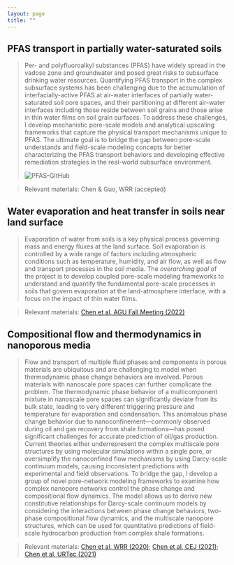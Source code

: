 ```yaml
---
layout: page
title: ""
---
```

## PFAS transport in partially water-saturated soils
> Per- and polyfluoroalkyl substances (PFAS) have widely spread in the vadose zone and groundwater and posed great risks to subsurface drinking water resources. Quantifying PFAS transport in the complex subsurface systems has been challenging due to the accumulation of interfacially-active PFAS at air-water interfaces of partially water-saturated soil pore spaces, and their partitioning at different air-water interfaces including those reside between soil grains and those arise in thin water films on soil grain surfaces. To address these challenges, I develop mechanistic pore-scale models and analytical upscaling frameworks that capture the physical transport mechanisms unique to PFAS. The ultimate goal is to bridge the gap between pore-scale understands and field-scale modeling concepts for better characterizing the PFAS transport behaviors and developing effective remediation strategies in the real-world subsurface environment.
>
> ![PFAS-GitHub](pfas-github.gif)

> Relevant materials: Chen & Guo, WRR (accepted)

## Water evaporation and heat transfer in soils near land surface
> Evaporation of water from soils is a key physical process governing mass and energy fluxes at the land surface. Soil evaporation is controlled by a wide range of factors including atmospheric conditions such as temperature, humidity, and air flow, as well as flow and transport processes in the soil media. The *overarching goal* of the project is to develop coupled pore-scale modeling frameworks to understand and quantify the fundamental pore-scale processes in soils that govern evaporation at the land-atmosphere interface, with a focus on the impact of thin water films.

> Relevant materials: [Chen et al, AGU Fall Meeting (2022)](https://ui.adsabs.harvard.edu/abs/2022AGUFM.H53G..06C/abstract)

## Compositional flow and thermodynamics in nanoporous media
> Flow and transport of multiple fluid phases and components in porous materials are ubiquitous and are challenging to model when thermodynamic phase change behaviors are involved. Porous materials with nanoscale pore spaces can further complicate the problem. The thermodynamic phase behavior of a multicomponent mixture in nanoscale pore spaces can significantly deviate from its bulk state, leading to very different triggering pressure and temperature for evaporation and condensation. This anomalous phase change behavior due to nanoconfinement—commonly observed during oil and gas recovery from shale formations—has posed significant challenges for accurate prediction of oil/gas production. Current theories either underrepresent the complex multiscale pore structures by using molecular simulations within a single pore, or oversimplify the nanoconfined flow mechanisms by using Darcy-scale continuum models, causing inconsistent predictions with experimental and field observations. To bridge the gap, I develop a group of novel pore-network modeling frameworks to examine how complex nanopore networks control the phase change and compositional flow dynamics. The model allows us to derive new constitutive relationships for Darcy-scale continuum models by considering the interactions between phase change behaviors, two-phase compositional flow dynamics, and the multiscale nanopore structures, which can be used for quantitative predictions of field-scale hydrocarbon production from complex shale formations.

> Relevant materials: [Chen et al, WRR (2020)](https://agupubs.onlinelibrary.wiley.com/doi/abs/10.1029/2020WR028510); [Chen et al, CEJ (2021)](https://www.sciencedirect.com/science/article/abs/pii/S1385894721007981); [Chen et al, URTec (2021)](https://onepetro.org/URTECONF/proceedings-abstract/21URTC/1-21URTC/465245)

